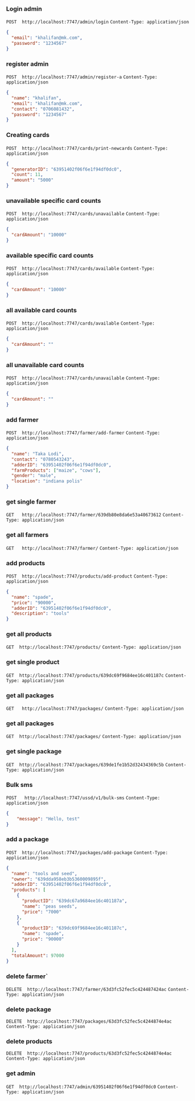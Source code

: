 ### Login admin

`POST  http://localhost:7747/admin/login`
`Content-Type: application/json`

```json
{
  "email": "khalifan@mk.com",
  "password": "1234567"
}
```

### register admin

`POST  http://localhost:7747/admin/register-a`
`Content-Type: application/json`

```json
{
  "name": "khalifan",
  "email": "khalifan@mk.com",
  "contact": "0706081432",
  "password": "1234567"
}
```

### Creating cards

`POST  http://localhost:7747/cards/print-newcards`
`Content-Type: application/json`

```json
{
  "generatorID": "63951402f06f6e1f94df0dc0",
  "count": 11,
  "amount": "5000"
}
```

### unavailable specific card counts

`POST  http://localhost:7747/cards/unavailable`
`Content-Type: application/json`

```json
{
  "cardAmount": "10000"
}
```

### available specific card counts

`POST  http://localhost:7747/cards/available`
`Content-Type: application/json`

```json
{
  "cardAmount": "10000"
}
```

### all available card counts

`POST  http://localhost:7747/cards/available`
`Content-Type: application/json`

```json
{
  "cardAmount": ""
}
```

### all unavailable card counts

`POST  http://localhost:7747/cards/unavailable`
`Content-Type: application/json`

```json
{
  "cardAmount": ""
}
```

### add farmer

`POST  http://localhost:7747/farmer/add-farmer`
`Content-Type: application/json`

```json
{
  "name": "Taka Lodi",
  "contact": "0780543243",
  "adderID": "63951402f06f6e1f94df0dc0",
  "farmProducts": ["maize", "cows"],
  "gender": "male",
  "location": "indiana polis"
}
```

### get single farmer

`GET   http://localhost:7747/farmer/639db80e8da6e53a40673612`
`Content-Type: application/json`

### get all farmers

`GET   http://localhost:7747/farmer/`
`Content-Type: application/json`

### add products

`POST  http://localhost:7747/products/add-product`
`Content-Type: application/json`

```json
{
  "name": "spade",
  "price": "90000",
  "adderID": "63951402f06f6e1f94df0dc0",
  "description": "tools"
}
```

### get all products

`GET  http://localhost:7747/products/`
`Content-Type: application/json`

### get single product

`GET  http://localhost:7747/products/639dc69f9684ee16c401187c`
`Content-Type: application/json`

### get all packages

`GET   http://localhost:7747/packages/`
`Content-Type: application/json`

### get all packages

`GET  http://localhost:7747/packages/`
`Content-Type: application/json`

### get single package

`GET  http://localhost:7747/packages/639de1fe1b52d32434369c5b`
`Content-Type: application/json`

### Bulk sms
`POST   http://localhost:7747/ussd/v1/bulk-sms`
`Content-Type: application/json`
```json
{
    "message": "Hello, test"
}
```

### add a package

`POST  http://localhost:7747/packages/add-package`
`Content-Type: application/json`

```json
{
  "name": "tools and seed",
  "owner": "639dda958eb3b5360009895f",
  "adderID": "63951402f06f6e1f94df0dc0",
  "products": [
    {
      "productID": "639dc67a9684ee16c401187a",
      "name": "peas seeds",
      "price": "7000"
    },
    {
      "productID": "639dc69f9684ee16c401187c",
      "name": "spade",
      "price": "90000"
    }
  ],
  "totalAmount": 97000
}
```

### delete farmer`

`DELETE  http://localhost:7747/farmer/63d3fc52fec5c424487424ac`
`Content-Type: application/json`

### delete package

`DELETE  http://localhost:7747/packages/63d3fc52fec5c4244874e4ac`
`Content-Type: application/json`

### delete products

`DELETE  http://localhost:7747/products/63d3fc52fec5c4244874e4ac`
`Content-Type: application/json`

### get admin

`GET  http://localhost:7747/admin/63951402f06f6e1f94df0dc0`
`Content-Type: application/json`
